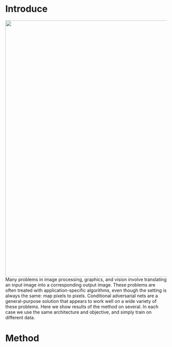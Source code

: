 # Introduce

<img src="https://phillipi.github.io/pix2pix/images/teaser_v3.png" width="800px"/>
Many problems in image processing, graphics, and vision involve translating an input image into a corresponding output image.
These problems are often treated with application-specific algorithms, even though the setting is always the same: map pixels to pixels.
Conditional adversarial nets are a general-purpose solution that appears to work well on a wide variety of these problems. Here we show
results of the method on several. In each case we use the same architecture and objective, and simply train on different data.

# Method


